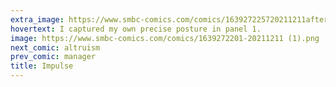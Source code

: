 ```yaml
---
extra_image: https://www.smbc-comics.com/comics/163927225720211211after (1).png
hovertext: I captured my own precise posture in panel 1.
image: https://www.smbc-comics.com/comics/1639272201-20211211 (1).png
next_comic: altruism
prev_comic: manager
title: Impulse
---
```


